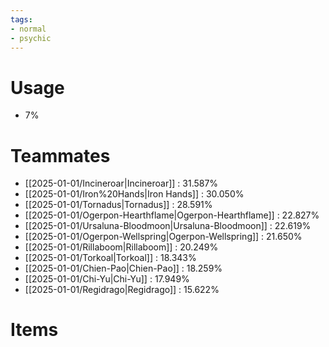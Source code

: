 ```yaml
---
tags:
- normal
- psychic
---
```

# Usage
- 7%
# Teammates
- [[2025-01-01/Incineroar|Incineroar]] : 31.587%
- [[2025-01-01/Iron%20Hands|Iron Hands]] : 30.050%
- [[2025-01-01/Tornadus|Tornadus]] : 28.591%
- [[2025-01-01/Ogerpon-Hearthflame|Ogerpon-Hearthflame]] : 22.827%
- [[2025-01-01/Ursaluna-Bloodmoon|Ursaluna-Bloodmoon]] : 22.619%
- [[2025-01-01/Ogerpon-Wellspring|Ogerpon-Wellspring]] : 21.650%
- [[2025-01-01/Rillaboom|Rillaboom]] : 20.249%
- [[2025-01-01/Torkoal|Torkoal]] : 18.343%
- [[2025-01-01/Chien-Pao|Chien-Pao]] : 18.259%
- [[2025-01-01/Chi-Yu|Chi-Yu]] : 17.949%
- [[2025-01-01/Regidrago|Regidrago]] : 15.622%
# Items
